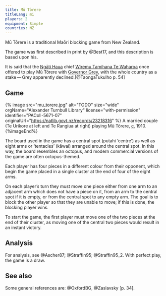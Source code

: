```yaml
---
title: Mū Tōrere
titleLang: mi
players: 2
equipment: Simple
countries: NZ
---
```


<p class="lead">
<span lang="mi" class="noun aka">Mū Tōrere</span> is a traditional Maōri blocking game from New Zealand.
</p>

The game was first described in print by @Best17, and this description is based upon his.

It is said that the [Ngāti Haua](https://en.wikipedia.org/wiki/Ng%C4%81ti_Hau%C4%81) chief [Wiremu Tamihana Te Waharoa](https://en.wikipedia.org/wiki/Wiremu_Tamihana) once offered to play <span lang="mi" class="noun">Mū Tōrere</span> with [Governor Grey,](https://en.wikipedia.org/wiki/George_Grey) with the whole country as a stake — Grey apparently declined.[@TaongaTukuIho p. 54]

## Game

{% image src="mu_torere.jpg" alt="TODO"
    size="wide"
    orgName="Alexander Turnbull Library"
    license="with-permission"
    identifier="PAColl-5671-07"
    originalUrl="https://natlib.govt.nz/records/23218316" %}
A married couple (Te Urikore at left and Te Rangiua at right) playing Mū Tōrere, <abbr title="circa">c.</abbr> 1910.
{%imageEnd%}

The board used in the game has a central spot (<span lang="mi">putahi</span> ‘centre’) as well as eight arms or ‘tentacles’ (<span lang="mi">kāwai</span>) arranged around the central spot. In this way, the board resembles an octopus, and modern commercial versions of the game are often octopus-themed.

Each player has four pieces in a different colour from their opponent, which begin the game placed in a single cluster at the end of four of the eight arms.

On each player’s turn they must move one piece either from one arm to an adjacent arm which does not have a piece on it, from an arm to the central spot if it is empty, or from the central spot to any empty arm. The goal is to block the other player so that they are unable to move; if this is done, the blocking player wins.

To start the game, the first player must move one of the two pieces at the end of their cluster, as moving one of the central two pieces would result in an instant victory.

## Analysis

For analysis, see @Ascher87; @Straffin95; @Straffin95_2. With perfect play, the game is a draw.

## See also

Some general references are: @OxfordBG, @Zaslavsky [p. 34].
